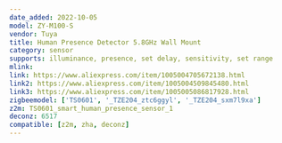 ```yaml
---
date_added: 2022-10-05
model: ZY-M100-S
vendor: Tuya
title: Human Presence Detector 5.8GHz Wall Mount
category: sensor
supports: illuminance, presence, set delay, sensitivity, set range
mlink: 
link: https://www.aliexpress.com/item/1005004705672138.html
link2: https://www.aliexpress.com/item/1005004509845480.html
link3: https://www.aliexpress.com/item/1005005086817928.html
zigbeemodel: ['TS0601', '_TZE204_ztc6ggyl', '_TZE204_sxm7l9xa']
z2m: TS0601_smart_human_presence_sensor_1
deconz: 6517
compatible: [z2m, zha, deconz]
---
```

